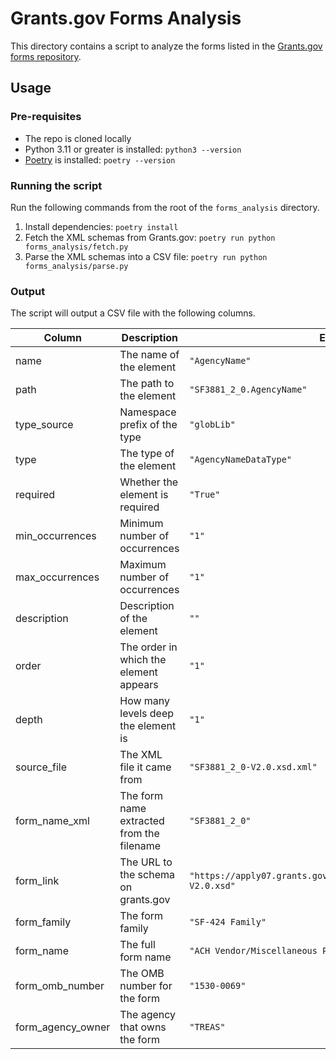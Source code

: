 # Grants.gov Forms Analysis

This directory contains a script to analyze the forms listed in the [Grants.gov forms repository](https://www.grants.gov/forms/forms-repository/).

## Usage

### Pre-requisites

- The repo is cloned locally
- Python 3.11 or greater is installed: `python3 --version`
- [Poetry](https://python-poetry.org/docs/#installation) is installed: `poetry --version`

### Running the script

Run the following commands from the root of the `forms_analysis` directory.

1. Install dependencies: `poetry install`
2. Fetch the XML schemas from Grants.gov: `poetry run python forms_analysis/fetch.py`
3. Parse the XML schemas into a CSV file: `poetry run python forms_analysis/parse.py`

### Output

The script will output a CSV file with the following columns.

| Column            | Description                               | Example                                                                |
| ----------------- | ----------------------------------------- | ---------------------------------------------------------------------- |
| name              | The name of the element                   | `"AgencyName"`                                                         |
| path              | The path to the element                   | `"SF3881_2_0.AgencyName"`                                              |
| type_source       | Namespace prefix of the type              | `"globLib"`                                                            |
| type              | The type of the element                   | `"AgencyNameDataType"`                                                 |
| required          | Whether the element is required           | `"True"`                                                               |
| min_occurrences   | Minimum number of occurrences             | `"1"`                                                                  |
| max_occurrences   | Maximum number of occurrences             | `"1"`                                                                  |
| description       | Description of the element                | `""`                                                                   |
| order             | The order in which the element appears    | `"1"`                                                                  |
| depth             | How many levels deep the element is       | `"1"`                                                                  |
| source_file       | The XML file it came from                 | `"SF3881_2_0-V2.0.xsd.xml"`                                            |
| form_name_xml     | The form name extracted from the filename | `"SF3881_2_0"`                                                         |
| form_link         | The URL to the schema on grants.gov       | `"https://apply07.grants.gov/apply/forms/schemas/SF3881_2_0-V2.0.xsd"` |
| form_family       | The form family                           | `"SF-424 Family"`                                                      |
| form_name         | The full form name                        | `"ACH Vendor/Miscellaneous Payment Enrollment Form"`                   |
| form_omb_number   | The OMB number for the form               | `"1530-0069"`                                                          |
| form_agency_owner | The agency that owns the form             | `"TREAS"`                                                              |
